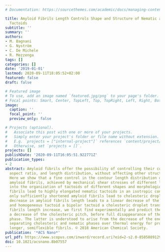 ```yaml
---
# Documentation: https://sourcethemes.com/academic/docs/managing-content/

title: Amyloid Fibrils Length Controls Shape and Structure of Nematic and Cholesteric
  Tactoids
subtitle: ''
summary: ''
authors:
- M. Bagnani
- G. Nyström
- C. De Michele
- R. Mezzenga
tags: []
categories: []
date: '2019-01-01'
lastmod: 2020-09-11T18:05:52+02:00
featured: false
draft: false

# Featured image
# To use, add an image named `featured.jpg/png` to your page's folder.
# Focal points: Smart, Center, TopLeft, Top, TopRight, Left, Right, BottomLeft, Bottom, BottomRight.
image:
  caption: ''
  focal_point: ''
  preview_only: false

# Projects (optional).
#   Associate this post with one or more of your projects.
#   Simply enter your project's folder or file name without extension.
#   E.g. `projects = ["internal-project"]` references `content/project/deep-learning/index.md`.
#   Otherwise, set `projects = []`.
projects: []
publishDate: '2020-09-11T16:05:51.922771Z'
publication_types:
- 2
abstract: Amyloid fibrils offer the possibility of controlling their contour length,
  aspect ratio, and length distribution, without affecting other structural parameters.
  Here we show that a fine control in the contour length distribution of β-lactoglobulin
  amyloid fibrils, achieved by mechanical shear stresses of different levels, translates
  into the organization of tactoids of different shapes and morphologies. While longer
  fibrils lead to highly elongated nematic tactoids in an isotropic continuous matrix,
  only sufficiently shortened amyloid fibrils lead to cholesteric droplets. The progressive
  decrease in amyloid fibrils length leads to a linear decrease of the anchoring strength
  and homogeneous tactoid a bipolar tactoid a cholesteric droplet transitions. Upon
  fibrils length increase, we first find experimentally and predict theoretically
  a decrease of the cholesteric pitch, before full disappearance of the cholesteric
  phase. The latter is understood to arise from the decrease of the energy barrier
  separating cholesteric and nematic phases over thermal energy for progressively
  longer, semiflexible fibrils. © 2018 American Chemical Society.
publication: '*ACS Nano*'
url_pdf: https://www.scopus.com/inward/record.uri?eid=2-s2.0-85058891292&doi=10.1021%2facsnano.8b07557&partnerID=40&md5=88e9e7831a5e8b2781b84749e5116b7c
doi: 10.1021/acsnano.8b07557
---
```

